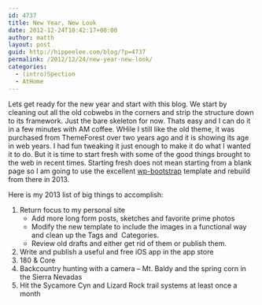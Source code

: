 ```yaml
---
id: 4737
title: New Year, New Look
date: 2012-12-24T10:42:17+00:00
author: matth
layout: post
guid: http://hippeelee.com/blog/?p=4737
permalink: /2012/12/24/new-year-new-look/
categories:
  - (intro)Spection
  - AtHome
---
```

Lets get ready for the new year and start with this blog. We start by cleaning out all the old cobwebs in the corners and strip the structure down to its framework. Just the bare skeleton for now. Thats easy and I can do it in a few minutes with AM coffee. WHile I still like the old theme, it was purchased from ThemeForest over two years ago and it is showing its age in web years. I had fun tweaking it just enough to make it do what I wanted it to do. But it is time to start fresh with some of the good things brought to the web in recent times. Starting fresh does not mean starting from a blank page so I am going to use the excellent [wp-bootstrap](http://320press.com/wpbs/ "320 Press: WP-Bootstrap Template") template and rebuild from there in 2013.

Here is my 2013 list of big things to accomplish:

  1. Return focus to my personal site 
      * Add more long form posts, sketches and favorite prime photos
      * Modify the new template to include the images in a functional way and clean up the Tags and  Categories.
      * Review old drafts and either get rid of them or publish them.
  2. Write and publish a useful and free iOS app in the app store
  3. 180 & Core
  4. Backcountry hunting with a camera &#8211; Mt. Baldy and the spring corn in the Sierra Nevadas
  5. Hit the Sycamore Cyn and Lizard Rock trail systems at least once a month